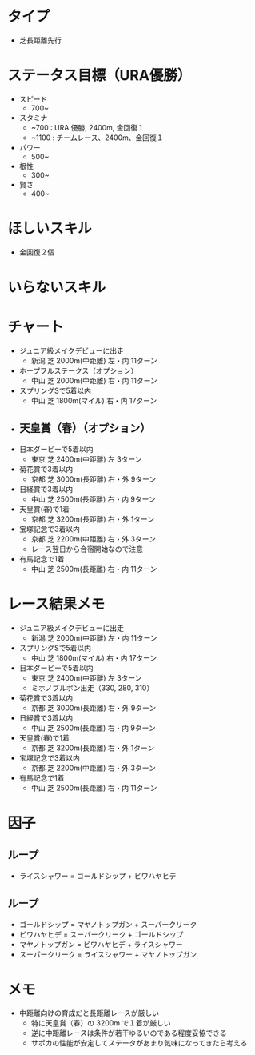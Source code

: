 
# タイプ
- 芝長距離先行

# ステータス目標（URA優勝）
- スピード
    - 700~
- スタミナ
    - ~700 : URA 優勝, 2400m, 金回復１
    - ~1100 : チームレース、2400m、金回復１
- パワー
    - 500~
- 根性
    - 300~
- 賢さ
    - 400~

# ほしいスキル
- 金回復２個


# いらないスキル

# チャート
- ジュニア級メイクデビューに出走
    - 新潟	芝	2000m(中距離)	左・内	11ターン
- ホープフルステークス（オプション）
    - 中山  芝  2000m(中距離)   右・内  11ターン
- スプリングSで5着以内
    - 中山	芝	1800m(マイル)	右・内	17ターン
- 天皇賞（春）（オプション）
    - 
- 日本ダービーで5着以内
    - 東京	芝	2400m(中距離)	左	3ターン
- 菊花賞で3着以内
    - 京都	芝	3000m(長距離)	右・外	9ターン
- 日経賞で3着以内
    - 中山	芝	2500m(長距離)	右・内	9ターン
- 天皇賞(春)で1着
    - 京都	芝	3200m(長距離)	右・外	1ターン
- 宝塚記念で3着以内
    - 京都	芝	2200m(中距離)	右・外	3ターン
    - レース翌日から合宿開始なので注意
- 有馬記念で1着
    - 中山	芝	2500m(長距離)	右・内	11ターン


# レース結果メモ

- ジュニア級メイクデビューに出走
    - 新潟	芝	2000m(中距離)	左・内	11ターン
- スプリングSで5着以内
    - 中山	芝	1800m(マイル)	右・内	17ターン
- 日本ダービーで5着以内
    - 東京	芝	2400m(中距離)	左	3ターン
    - ミホノブルボン出走（330, 280, 310）
- 菊花賞で3着以内
    - 京都	芝	3000m(長距離)	右・外	9ターン
- 日経賞で3着以内
    - 中山	芝	2500m(長距離)	右・内	9ターン
- 天皇賞(春)で1着
    - 京都	芝	3200m(長距離)	右・外	1ターン
- 宝塚記念で3着以内
    - 京都	芝	2200m(中距離)	右・外	3ターン
- 有馬記念で1着
    - 中山	芝	2500m(長距離)	右・内	11ターン

# 因子

## ループ
- ライスシャワー = ゴールドシップ + ビワハヤヒデ

## ループ
- ゴールドシップ = マヤノトップガン + スーパークリーク
- ビワハヤヒデ = スーパークリーク + ゴールドシップ
- マヤノトップガン = ビワハヤヒデ + ライスシャワー
- スーパークリーク = ライスシャワー + マヤノトップガン

# メモ
- 中距離向けの育成だと長距離レースが厳しい
    - 特に天皇賞（春）の 3200m で１着が厳しい
    - 逆に中距離レースは条件が若干ゆるいのである程度妥協できる
    - サポカの性能が安定してステータがあまり気味になってきたら考える